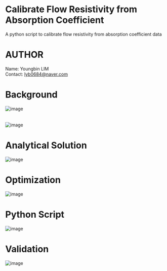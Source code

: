 # Calibrate Flow Resistivity from Absorption Coefficient
A python script to calibrate flow resistivity from absorption coefficient data

# AUTHOR
Name: Youngbin LIM <br>
Contact: lyb0684@naver.com

# Background
![image](https://github.com/YB-LIM/Porous_Acoustic_FlowResistivity_from_Absorption_Coefficient/assets/105615106/5f9ecf53-87d1-4d1b-8003-b9ba9f609ce7)
<br>
<br>
<br>
![image](https://github.com/YB-LIM/Porous_Acoustic_FlowResistivity_from_Absorption_Coefficient/assets/105615106/a9a52933-33be-492d-880f-57d0dff07f01)

# Analytical Solution
![image](https://github.com/YB-LIM/Porous_Acoustic_FlowResistivity_from_Absorption_Coefficient/assets/105615106/1b4401ba-d794-4db9-8231-27a26c052aa5)

# Optimization
![image](https://github.com/YB-LIM/Porous_Acoustic_FlowResistivity_from_Absorption_Coefficient/assets/105615106/f3df641d-da59-4fe6-92f6-41bfc85d5fe4)

# Python Script
![image](https://github.com/YB-LIM/Porous_Acoustic_FlowResistivity_from_Absorption_Coefficient/assets/105615106/f5fb8c38-cff5-487f-be26-2f106708eec9)

# Validation
![image](https://github.com/YB-LIM/Porous_Acoustic_FlowResistivity_from_Absorption_Coefficient/assets/105615106/049f6aa7-aa62-4c0a-a91f-c6a747cfec4b)

